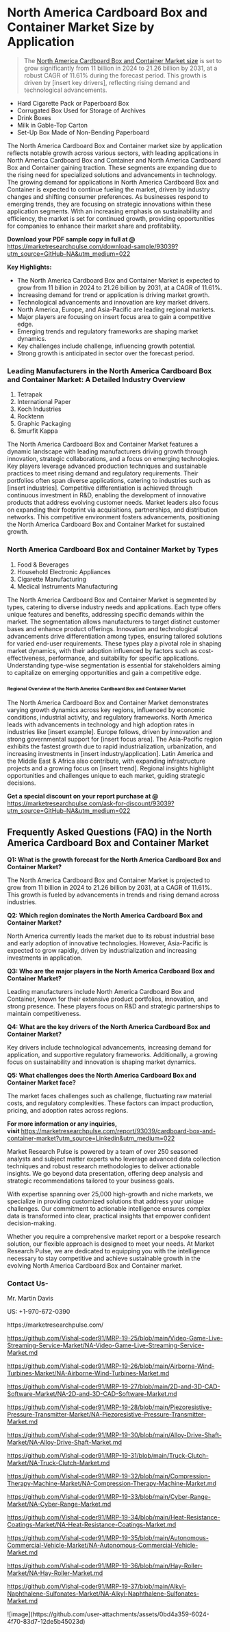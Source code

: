 <h1>North America Cardboard Box and Container Market&nbsp;Size by Application</h1><blockquote><p>The <a href="https://marketresearchpulse.com/download-sample/93039?utm_source=GitHub-NA&amp;utm_medium=022">North America Cardboard Box and Container Market size</a> is set to grow significantly from 11 billion in 2024 to 21.26 billion by 2031, at a robust CAGR of 11.61% during the forecast period. This growth is driven by [insert key drivers], reflecting rising demand and technological advancements.</p></blockquote><ul><li>Hard Cigarette Pack or Paperboard Box<li> Corrugated Box Used for Storage of Archives<li> Drink Boxes<li> Milk in Gable-Top Carton<li> Set-Up Box Made of Non-Bending Paperboard</li></ul><p>The North America Cardboard Box and Container market size by application reflects notable growth across various sectors, with leading applications in North America Cardboard Box and Container and North America Cardboard Box and Container gaining traction. These segments are expanding due to the rising need for specialized solutions and advancements in technology. The growing demand for applications in North America Cardboard Box and Container is expected to continue fueling the market, driven by industry changes and shifting consumer preferences. As businesses respond to emerging trends, they are focusing on strategic innovations within these application segments. With an increasing emphasis on sustainability and efficiency, the market is set for continued growth, providing opportunities for companies to enhance their market share and profitability.</p><p><strong>Download your PDF sample copy in full at @ </strong><a href="https://marketresearchpulse.com/download-sample/93039?utm_source=GitHub-NA&amp;utm_medium=022">https://marketresearchpulse.com/download-sample/93039?utm_source=GitHub-NA&amp;utm_medium=022</a></p><p><strong>Key Highlights: </strong></p><ul><li>The North America Cardboard Box and Container Market is expected to grow from 11 billion in 2024 to 21.26 billion by 2031, at a CAGR of 11.61%.</li><li>Increasing demand for trend or application is driving market growth.</li><li>Technological advancements and innovation are key market drivers.</li><li>North America, Europe, and Asia-Pacific are leading regional markets.</li><li>Major players are focusing on insert focus area to gain a competitive edge.</li><li>Emerging trends and regulatory frameworks are shaping market dynamics.</li><li>Key challenges include challenge, influencing growth potential.</li><li>Strong growth is anticipated in sector over the forecast period.</li></ul><h3>Leading Manufacturers in the North America Cardboard Box and Container Market: A Detailed Industry Overview</h3><ol><li>Tetrapak</li><li>International Paper</li><li>Koch Industries</li><li>Rocktenn</li><li>Graphic Packaging</li><li>Smurfit Kappa</li></ol><div class="flex max-w-full flex-col flex-grow"><div class="min-h-8 text-message flex w-full flex-col items-end gap-2 whitespace-normal break-words [.text-message+&amp;]:mt-5" dir="auto" data-message-author-role="assistant" data-message-id="fd8432e4-4910-450d-b182-61b7bfb0a01f" data-message-model-slug="gpt-4o"><div class="flex w-full flex-col gap-1 empty:hidden first:pt-[3px]"><div class="markdown prose w-full break-words dark:prose-invert light"><p>The North America Cardboard Box and Container Market features a dynamic landscape with leading manufacturers driving growth through innovation, strategic collaborations, and a focus on emerging technologies. Key players leverage advanced production techniques and sustainable practices to meet rising demand and regulatory requirements. Their portfolios often span diverse applications, catering to industries such as [insert industries]. Competitive differentiation is achieved through continuous investment in R&amp;D, enabling the development of innovative products that address evolving customer needs. Market leaders also focus on expanding their footprint via acquisitions, partnerships, and distribution networks. This competitive environment fosters advancements, positioning the North America Cardboard Box and Container Market for sustained growth.</p></div></div></div></div><h3>North America Cardboard Box and Container Market by Types</h3><ol><li>Food & Beverages<li> Household Electronic Appliances<li> Cigarette Manufacturing<li> Medical Instruments Manufacturing</li></ol><div class="flex max-w-full flex-col flex-grow"><div class="min-h-8 text-message flex w-full flex-col items-end gap-2 whitespace-normal break-words [.text-message+&amp;]:mt-5" dir="auto" data-message-author-role="assistant" data-message-id="084470be-0bb7-4664-bddf-5156b4f41249" data-message-model-slug="gpt-4o-mini"><div class="flex w-full flex-col gap-1 empty:hidden first:pt-[3px]"><div class="markdown prose w-full break-words dark:prose-invert light"><p>The North America Cardboard Box and Container Market is segmented by types, catering to diverse industry needs and applications. Each type offers unique features and benefits, addressing specific demands within the market. The segmentation allows manufacturers to target distinct customer bases and enhance product offerings. Innovation and technological advancements drive differentiation among types, ensuring tailored solutions for varied end-user requirements. These types play a pivotal role in shaping market dynamics, with their adoption influenced by factors such as cost-effectiveness, performance, and suitability for specific applications. Understanding type-wise segmentation is essential for stakeholders aiming to capitalize on emerging opportunities and gain a competitive edge.</p></div></div></div></div><h3><span style="font-size: 11px;">Regional Overview of the North America Cardboard Box and Container Market</span></h3><div class="flex max-w-full flex-col flex-grow"><div class="min-h-8 text-message flex w-full flex-col items-end gap-2 whitespace-normal break-words [.text-message+&amp;]:mt-5" dir="auto" data-message-author-role="assistant" data-message-id="e9038762-ce64-4e30-91c9-9bd413514231" data-message-model-slug="gpt-4o-mini"><div class="flex w-full flex-col gap-1 empty:hidden first:pt-[3px]"><div class="markdown prose w-full break-words dark:prose-invert light"><p>The North America Cardboard Box and Container Market demonstrates varying growth dynamics across key regions, influenced by economic conditions, industrial activity, and regulatory frameworks. North America leads with advancements in technology and high adoption rates in industries like [insert example]. Europe follows, driven by innovation and strong governmental support for [insert focus area]. The Asia-Pacific region exhibits the fastest growth due to rapid industrialization, urbanization, and increasing investments in [insert industry/application]. Latin America and the Middle East &amp; Africa also contribute, with expanding infrastructure projects and a growing focus on [insert trend]. Regional insights highlight opportunities and challenges unique to each market, guiding strategic decisions.</p></div></div></div></div><p><strong>Get a special discount on your report purchase at @ </strong><a href="https://marketresearchpulse.com/ask-for-discount/93039?utm_source=GitHub-NA&amp;utm_medium=022">https://marketresearchpulse.com/ask-for-discount/93039?utm_source=GitHub-NA&amp;utm_medium=022</a></p><h2>Frequently Asked Questions (FAQ) in the North America Cardboard Box and Container Market</h2><p><strong>Q1: What is the growth forecast for the North America Cardboard Box and Container Market?</strong></p><p>The North America Cardboard Box and Container Market is projected to grow from 11 billion in 2024 to 21.26 billion by 2031, at a CAGR of 11.61%. This growth is fueled by advancements in trends and rising demand across industries.</p><p><strong>Q2: Which region dominates the North America Cardboard Box and Container Market?</strong></p><p>North America currently leads the market due to its robust industrial base and early adoption of innovative technologies. However, Asia-Pacific is expected to grow rapidly, driven by industrialization and increasing investments in application.</p><p><strong>Q3: Who are the major players in the North America Cardboard Box and Container Market?</strong></p><p>Leading manufacturers include North America Cardboard Box and Container, known for their extensive product portfolios, innovation, and strong presence. These players focus on R&amp;D and strategic partnerships to maintain competitiveness.</p><p><strong>Q4: What are the key drivers of the North America Cardboard Box and Container Market?</strong></p><p>Key drivers include technological advancements, increasing demand for application, and supportive regulatory frameworks. Additionally, a growing focus on sustainability and innovation is shaping market dynamics.</p><p><strong>Q5: What challenges does the North America Cardboard Box and Container Market face?</strong></p><p>The market faces challenges such as challenge, fluctuating raw material costs, and regulatory complexities. These factors can impact production, pricing, and adoption rates across regions.</p><p><strong>For more information or any inquiries, visit&nbsp;</strong><a href="https://marketresearchpulse.com/report/93039/cardboard-box-and-container-market?utm_source=Linkedin&utm_medium=022">https://marketresearchpulse.com/report/93039/cardboard-box-and-container-market?utm_source=Linkedin&utm_medium=022</a></p><p>Market Research Pulse is powered by a team of over 250 seasoned analysts and subject matter experts who leverage advanced data collection techniques and robust research methodologies to deliver actionable insights. We go beyond data presentation, offering deep analysis and strategic recommendations tailored to your business goals.</p><p>With expertise spanning over 25,000 high-growth and niche markets, we specialize in providing customized solutions that address your unique challenges. Our commitment to actionable intelligence ensures complex data is transformed into clear, practical insights that empower confident decision-making.</p><p>Whether you require a comprehensive market report or a bespoke research solution, our flexible approach is designed to meet your needs. At Market Research Pulse, we are dedicated to equipping you with the intelligence necessary to stay competitive and achieve sustainable growth in the evolving North America Cardboard Box and Container market.</p><h3><strong>Contact Us-</strong></h3><p>Mr. Martin Davis</p><p>US: +1-970-672-0390</p><p>https://marketresearchpulse.com/</p><p><a href="https://github.com/Vishal-coder91/MRP-19-25/blob/main/Video-Game-Live-Streaming-Service-Market/NA-Video-Game-Live-Streaming-Service-Market.md">https://github.com/Vishal-coder91/MRP-19-25/blob/main/Video-Game-Live-Streaming-Service-Market/NA-Video-Game-Live-Streaming-Service-Market.md</a></p><p><a href="https://github.com/Vishal-coder91/MRP-19-26/blob/main/Airborne-Wind-Turbines-Market/NA-Airborne-Wind-Turbines-Market.md">https://github.com/Vishal-coder91/MRP-19-26/blob/main/Airborne-Wind-Turbines-Market/NA-Airborne-Wind-Turbines-Market.md</a></p><p><a href="https://github.com/Vishal-coder91/MRP-19-27/blob/main/2D-and-3D-CAD-Software-Market/NA-2D-and-3D-CAD-Software-Market.md">https://github.com/Vishal-coder91/MRP-19-27/blob/main/2D-and-3D-CAD-Software-Market/NA-2D-and-3D-CAD-Software-Market.md</a></p><p><a href="https://github.com/Vishal-coder91/MRP-19-28/blob/main/Piezoresistive-Pressure-Transmitter-Market/NA-Piezoresistive-Pressure-Transmitter-Market.md">https://github.com/Vishal-coder91/MRP-19-28/blob/main/Piezoresistive-Pressure-Transmitter-Market/NA-Piezoresistive-Pressure-Transmitter-Market.md</a></p><p><a href="https://github.com/Vishal-coder91/MRP-19-30/blob/main/Alloy-Drive-Shaft-Market/NA-Alloy-Drive-Shaft-Market.md">https://github.com/Vishal-coder91/MRP-19-30/blob/main/Alloy-Drive-Shaft-Market/NA-Alloy-Drive-Shaft-Market.md</a></p><p><a href="https://github.com/Vishal-coder91/MRP-19-31/blob/main/Truck-Clutch-Market/NA-Truck-Clutch-Market.md">https://github.com/Vishal-coder91/MRP-19-31/blob/main/Truck-Clutch-Market/NA-Truck-Clutch-Market.md</a></p><p><a href="https://github.com/Vishal-coder91/MRP-19-32/blob/main/Compression-Therapy-Machine-Market/NA-Compression-Therapy-Machine-Market.md">https://github.com/Vishal-coder91/MRP-19-32/blob/main/Compression-Therapy-Machine-Market/NA-Compression-Therapy-Machine-Market.md</a></p><p><a href="https://github.com/Vishal-coder91/MRP-19-33/blob/main/Cyber-Range-Market/NA-Cyber-Range-Market.md">https://github.com/Vishal-coder91/MRP-19-33/blob/main/Cyber-Range-Market/NA-Cyber-Range-Market.md</a></p><p><a href="https://github.com/Vishal-coder91/MRP-19-34/blob/main/Heat-Resistance-Coatings-Market/NA-Heat-Resistance-Coatings-Market.md">https://github.com/Vishal-coder91/MRP-19-34/blob/main/Heat-Resistance-Coatings-Market/NA-Heat-Resistance-Coatings-Market.md</a></p><p><a href="https://github.com/Vishal-coder91/MRP-19-35/blob/main/Autonomous-Commercial-Vehicle-Market/NA-Autonomous-Commercial-Vehicle-Market.md">https://github.com/Vishal-coder91/MRP-19-35/blob/main/Autonomous-Commercial-Vehicle-Market/NA-Autonomous-Commercial-Vehicle-Market.md</a></p><p><a href="https://github.com/Vishal-coder91/MRP-19-36/blob/main/Hay-Roller-Market/NA-Hay-Roller-Market.md">https://github.com/Vishal-coder91/MRP-19-36/blob/main/Hay-Roller-Market/NA-Hay-Roller-Market.md</a></p><p><a href="https://github.com/Vishal-coder91/MRP-19-37/blob/main/Alkyl-Naphthalene-Sulfonates-Market/NA-Alkyl-Naphthalene-Sulfonates-Market.md">https://github.com/Vishal-coder91/MRP-19-37/blob/main/Alkyl-Naphthalene-Sulfonates-Market/NA-Alkyl-Naphthalene-Sulfonates-Market.md</a></p>
![image](https://github.com/user-attachments/assets/0bd4a359-6024-4f70-83d7-12de5b45023d)
